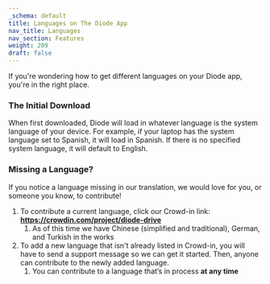 ```yaml
---
_schema: default
title: Languages on The Diode App
nav_title: Languages
nav_section: Features
weight: 209
draft: false
---
```

If you're wondering how to get different languages on your Diode app, you're in the right place.

### **The Initial Download**

When first downloaded, Diode will load in whatever language is the system language of your device. For example, if your laptop has the system language set to Spanish, it will load in Spanish. If there is no specified system language, it will default to English.

### **Missing a Language?**

If you notice a language missing in our translation, we would love for you, or someone you know, to contribute!

1. To contribute a current language, click our Crowd-in link: <a href="https://crowdin.com/project/diode-drive" target="_blank" rel="noopener"><strong>https://crowdin.com/project/diode-drive</strong></a>
   1. As of this time we have Chinese (simplified and traditional), German, and Turkish in the works
2. To add a new language that isn't already listed in Crowd-in, you will have to send a support message so we can get it started. Then, anyone can contribute to the newly added language.
   1. You can contribute to a language that’s in process **at any time**